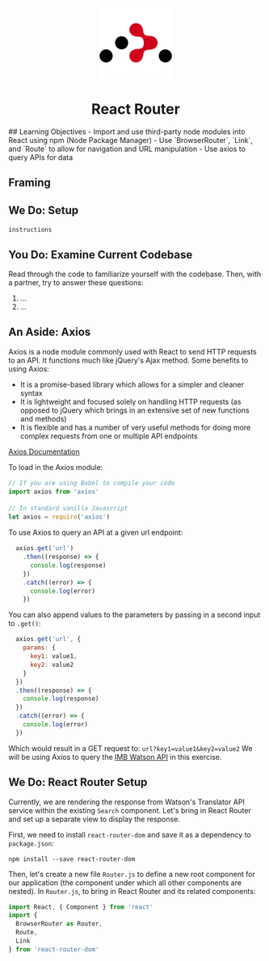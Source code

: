 <div align="center">
  <img src="react-router-logo.png" />
  <h1 align="center">React Router</h1>
</div>
## Learning Objectives
- Import and use third-party node modules into React using npm (Node Package Manager)
- Use `BrowserRouter`, `Link`, and `Route` to allow for navigation and URL manipulation
- Use axios to query APIs for data


## Framing

## We Do: Setup
```
instructions
```

## You Do: Examine Current Codebase
Read through the code to familiarize yourself with the codebase. Then, with a partner, try to answer these questions:
1. ...
2. ...


## An Aside: Axios
Axios is a node module commonly used with React to send HTTP requests to an API. It functions much like jQuery's Ajax method. Some benefits to using Axios:
- It is a promise-based library which allows for a simpler and cleaner syntax
- It is lightweight and focused solely on handling HTTP requests (as opposed to jQuery which brings in an extensive set of new functions and methods)
- It is flexible and has a number of very useful methods for doing more complex requests from one or multiple API endpoints

[Axios Documentation](https://github.com/mzabriskie/axios)

To load in the Axios module:
```js
// If you are using Babel to compile your code
import axios from 'axios'

// In standard vanilla Javascript
let axios = require('axios')
```

To use Axios to query an API at a given url endpoint:
```js
  axios.get('url')
    .then((response) => {
      console.log(response)
    })
    .catch((error) => {
      console.log(error)
    })
```

You can also append values to the parameters by passing in a second input to `.get()`:
```js
  axios.get('url', {
    params: {
      key1: value1,
      key2: value2
    }
  })
  .then((response) => {
    console.log(response)
  })
  .catch((error) => {
    console.log(error)
  })
```
Which would result in a GET request to: `url?key1=value1&key2=value2`
We will be using Axios to query the [IMB Watson API](https://watson-api-explorer.mybluemix.net/) in this exercise.


## We Do: React Router Setup
Currently, we are rendering the response from Watson's Translator API service within the existing `Search` component. Let's bring in React Router and set up a separate view to display the response.

First, we need to install `react-router-dom` and save it as a dependency to `package.json`:
```
npm install --save react-router-dom
```
Then, let's create a new file `Router.js` to define a new root component for our application (the component under which all other components are nested). In `Router.js`, to bring in React Router and its related components:
```js
import React, { Component } from 'react'
import {
  BrowserRouter as Router,
  Route,
  Link
} from 'react-router-dom'
```
